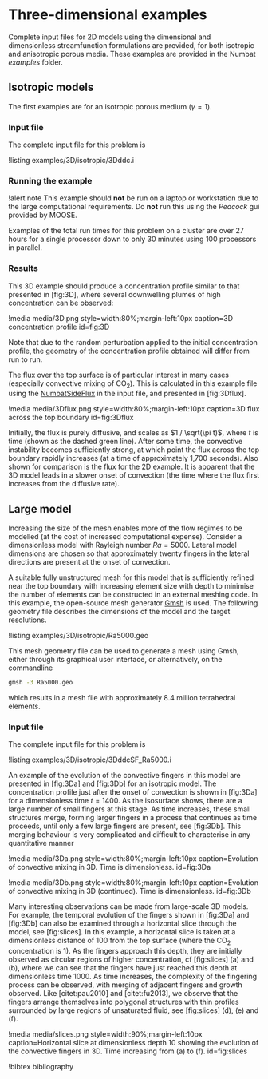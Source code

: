 # Three-dimensional examples

Complete input files for 2D models using the dimensional and dimensionless streamfunction formulations are provided, for both isotropic and anisotropic porous media. These examples
are provided in the Numbat *examples* folder.

## Isotropic models

The first examples are for an isotropic porous medium ($\gamma = 1$).

### Input file

The complete input file for this problem is

!listing examples/3D/isotropic/3Dddc.i

### Running the example

!alert note
    This example should **not** be run on a laptop or workstation
    due to the large computational requirements. Do **not** run this using
    the *Peacock* gui provided by MOOSE.

Examples of the total run times for this problem on a cluster are over
27 hours for a single processor down to only 30 minutes using 100
processors in parallel.

### Results

This 3D example should produce a concentration profile similar to that
presented in [fig:3D], where several downwelling plumes of high
concentration can be observed:

!media media/3D.png
       style=width:80%;margin-left:10px
       caption=3D concentration profile
       id=fig:3D

Note that due to the random perturbation applied to the initial
concentration profile, the geometry of the concentration profile
obtained will differ from run to run.

The flux over the top surface is of particular interest in many cases
(especially convective mixing of CO$_2$). This is calculated in
this example file using the [NumbatSideFlux](/NumbatSideFlux.md) in the input
file, and presented in [fig:3Dflux].

!media media/3Dflux.png
       style=width:80%;margin-left:10px
       caption=3D flux across the top boundary
       id=fig:3Dflux

Initially, the flux is purely diffusive, and scales as
$1 / \sqrt(\pi t)$, where $t$ is time (shown as the dashed green line).
After some time, the convective instability becomes sufficiently strong,
at which point the flux across the top boundary rapidly increases (at a
time of approximately 1,700 seconds). Also shown for comparison is the
flux for the 2D example. It is apparent that the 3D model leads in a
slower onset of convection (the time where the flux first increases from
the diffusive rate).

## Large model

Increasing the size of the mesh enables more of the flow regimes to be modelled (at the cost
of increased computational expense). Consider a dimensionless model with Rayleigh number $Ra = 5000$. Lateral model dimensions are chosen so that approximately twenty fingers in the lateral directions are present at the onset of convection.

A suitable fully unstructured mesh for this model that is sufficiently refined near the
top boundary with increasing element size with depth to minimise the number of elements can
be constructed in an external meshing code. In this example, the open-source mesh generator
[Gmsh](http://www.gmsh.info) is used. The following geometry file describes the dimensions
of the model and the target resolutions.

!listing examples/3D/isotropic/Ra5000.geo

This mesh geometry file can be used to generate a mesh using Gmsh, either through its
graphical user interface, or alternatively, on the commandline

```bash
gmsh -3 Ra5000.geo
```

which results in a mesh file with approximately 8.4 million tetrahedral elements.

### Input file

The complete input file for this problem is

!listing examples/3D/isotropic/3DddcSF_Ra5000.i

An example of the evolution of the convective fingers in this model are presented in [fig:3Da] and [fig:3Db] for an isotropic model. The concentration profile just after the onset of convection is shown in  [fig:3Da] for a dimensionless time $t = 1400$. As the isosurface shows, there are a large number of small fingers at this stage. As time increases, these small structures merge, forming larger fingers in a process that continues as time proceeds, until only a few large fingers are present, see  [fig:3Db]. This merging behaviour is very complicated and difficult to characterise in any quantitative manner

!media media/3Da.png
       style=width:80%;margin-left:10px
       caption=Evolution of convective mixing in 3D. Time is dimensionless.
       id=fig:3Da

!media media/3Db.png
      style=width:80%;margin-left:10px
      caption=Evolution of convective mixing in 3D (continued). Time is dimensionless.
      id=fig:3Db

Many interesting observations can be made from large-scale 3D models. For example, the temporal
evolution of the fingers shown in [fig:3Da] and [fig:3Db] can also be examined through a horizontal
slice through the model, see [fig:slices]. In this example, a horizontal slice is taken at a dimensionless distance of 100 from the top surface (where the CO$_2$ concentration is 1). As the fingers approach this depth, they are initially observed as circular regions of higher concentration, cf [fig:slices] (a) and (b), where we can see that the fingers have just reached this depth at dimensionless time 1000. As time increases, the complexity of the fingering process can be observed, with merging of adjacent fingers and growth observed. Like [citet:pau2010] and [citet:fu2013], we observe that the fingers arrange themselves into polygonal structures with thin profiles surrounded by large regions of unsaturated fluid, see [fig:slices] (d), (e) and (f).

!media media/slices.png
      style=width:90%;margin-left:10px
      caption=Horizontal slice at dimensionless depth 10 showing the evolution of the convective fingers in 3D. Time increasing from (a) to (f).
      id=fig:slices

!bibtex bibliography
